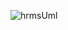 ![hrmsUml](https://user-images.githubusercontent.com/83143951/121788405-b8924b80-cbd5-11eb-9e4e-a65059189f03.jpg)
